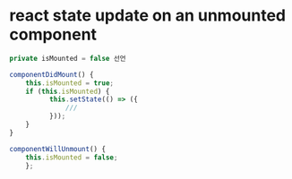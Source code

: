 
# react state update on an unmounted component

```javascript
private isMounted = false 선언

componentDidMount() {
    this.isMounted = true;
    if (this.isMounted) {
          this.setState(() => ({
              ///
          }));
    }
}

componentWillUnmount() {
    this.isMounted = false;
    };
```